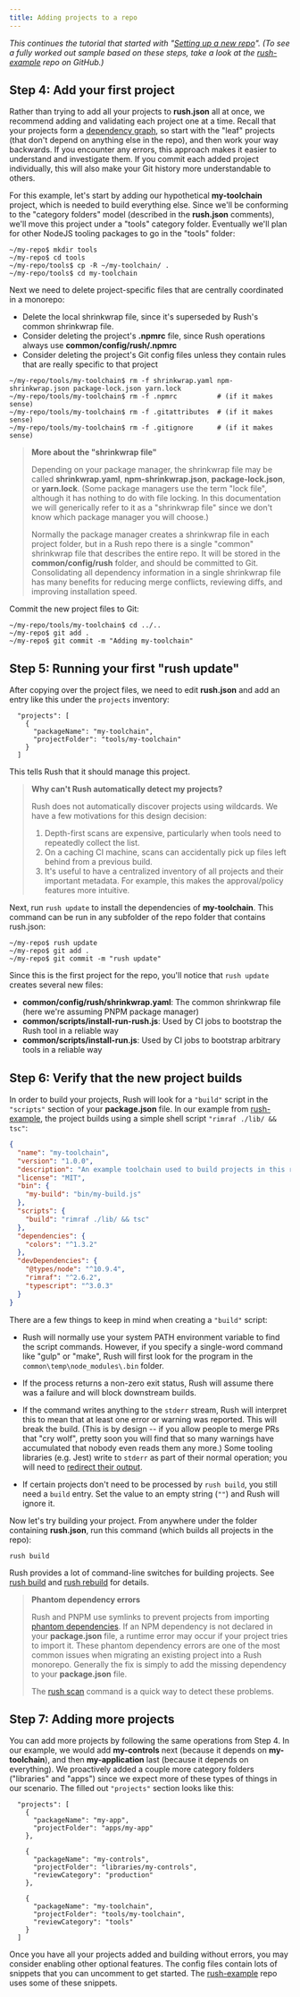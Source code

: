 ```yaml
---
title: Adding projects to a repo
---
```


_This continues the tutorial that started with "[Setting up a new repo](../../maintainer/setup_new_repo)". (To see a fully worked out sample based on these steps, take a look at the [rush-example](https://github.com/microsoft/rush-example) repo on GitHub.)_

## Step 4: Add your first project

Rather than trying to add all your projects to **rush.json** all at once, we recommend adding and validating each project one at a time. Recall that your projects form a [dependency graph](https://en.wikipedia.org/wiki/Dependency_graph), so start with the "leaf" projects (that don't depend on anything else in the repo), and then work your way backwards. If you encounter any errors, this approach makes it easier to understand and investigate them. If you commit each added project individually, this will also make your Git history more understandable to others.

For this example, let's start by adding our hypothetical **my-toolchain** project, which is needed to build everything else. Since we'll be conforming to the "category folders" model (described in the **rush.json** comments), we'll move this project under a "tools" category folder. Eventually we'll plan for other NodeJS tooling packages to go in the "tools" folder:

```
~/my-repo$ mkdir tools
~/my-repo$ cd tools
~/my-repo/tools$ cp -R ~/my-toolchain/ .
~/my-repo/tools$ cd my-toolchain
```

Next we need to delete project-specific files that are centrally coordinated in a monorepo:

- Delete the local shrinkwrap file, since it's superseded by Rush's common shrinkwrap file.
- Consider deleting the project's **.npmrc** file, since Rush operations always use **common/config/rush/.npmrc**
- Consider deleting the project's Git config files unless they contain rules that are really specific to that project

```
~/my-repo/tools/my-toolchain$ rm -f shrinkwrap.yaml npm-shrinkwrap.json package-lock.json yarn.lock
~/my-repo/tools/my-toolchain$ rm -f .npmrc          # (if it makes sense)
~/my-repo/tools/my-toolchain$ rm -f .gitattributes  # (if it makes sense)
~/my-repo/tools/my-toolchain$ rm -f .gitignore      # (if it makes sense)
```

> **More about the "shrinkwrap file"**
>
> Depending on your package manager, the shrinkwrap file may be called **shrinkwrap.yaml**,
> **npm-shrinkwrap.json**, **package-lock.json**, or **yarn.lock**. (Some package managers use the
> term "lock file", although it has nothing to do with file locking. In this documentation we will
> generically refer to it as a "shrinkwrap file" since we don't know which package manager you will choose.)
>
> Normally the package manager creates a shrinkwrap file in each project folder, but in a Rush repo
> there is a single "common" shrinkwrap file that describes the entire repo. It will be stored in
> the **common/config/rush** folder, and should be committed to Git. Consolidating all dependency
> information in a single shrinkwrap file has many benefits for reducing merge conflicts, reviewing diffs,
> and improving installation speed.

Commit the new project files to Git:

```
~/my-repo/tools/my-toolchain$ cd ../..
~/my-repo$ git add .
~/my-repo$ git commit -m "Adding my-toolchain"
```

## Step 5: Running your first "rush update"

After copying over the project files, we need to edit **rush.json** and add an entry like this under the `projects` inventory:

```jsonc
  "projects": [
    {
      "packageName": "my-toolchain",
      "projectFolder": "tools/my-toolchain"
    }
  ]
```

This tells Rush that it should manage this project.

> **Why can't Rush automatically detect my projects?**
>
> Rush does not automatically discover projects using wildcards. We have a few motivations for this
> design decision:
>
> 1. Depth-first scans are expensive, particularly when tools need to repeatedly collect the list.
> 2. On a caching CI machine, scans can accidentally pick up files left behind from a previous build.
> 3. It's useful to have a centralized inventory of all projects and their important metadata.
>    For example, this makes the approval/policy features more intuitive.

Next, run `rush update` to install the dependencies of **my-toolchain**. This command can be run in
any subfolder of the repo folder that contains rush.json:

```
~/my-repo$ rush update
~/my-repo$ git add .
~/my-repo$ git commit -m "rush update"
```

Since this is the first project for the repo, you'll notice that `rush update` creates several new files:

- **common/config/rush/shrinkwrap.yaml**: The common shrinkwrap file (here we're assuming PNPM package manager)
- **common/scripts/install-run-rush.js**: Used by CI jobs to bootstrap the Rush tool in a reliable way
- **common/scripts/install-run.js**: Used by CI jobs to bootstrap arbitrary tools in a reliable way

## Step 6: Verify that the new project builds

In order to build your projects, Rush will look for a `"build"` script in the `"scripts"` section of your **package.json** file. In our example from [rush-example](https://github.com/microsoft/rush-example), the project builds using a simple shell script `"rimraf ./lib/ && tsc"`:

```json
{
  "name": "my-toolchain",
  "version": "1.0.0",
  "description": "An example toolchain used to build projects in this repo",
  "license": "MIT",
  "bin": {
    "my-build": "bin/my-build.js"
  },
  "scripts": {
    "build": "rimraf ./lib/ && tsc"
  },
  "dependencies": {
    "colors": "^1.3.2"
  },
  "devDependencies": {
    "@types/node": "^10.9.4",
    "rimraf": "^2.6.2",
    "typescript": "^3.0.3"
  }
}
```

There are a few things to keep in mind when creating a `"build"` script:

- Rush will normally use your system PATH environment variable to find the script commands. However, if you specify a single-word command like "gulp" or "make", Rush will first look for the program in the `common\temp\node_modules\.bin` folder.

- If the process returns a non-zero exit status, Rush will assume there was a failure and will block downstream builds.

- If the command writes anything to the `stderr` stream, Rush will interpret this to mean that at least one error or warning was reported. This will break the build. (This is by design -- if you allow people to merge PRs that "cry wolf", pretty soon you will find that so many warnings have accumulated that nobody even reads them any more.) Some tooling libraries (e.g. Jest) write to `stderr` as part of their normal operation; you will need to [redirect their output](https://github.com/microsoft/rushstack-legacy/blob/main/core-build/gulp-core-build/src/tasks/JestReporter.ts#L14).

- If certain projects don't need to be processed by `rush build`, you still need a `build` entry. Set the value to an empty string (`""`) and Rush will ignore it.

Now let's try building your project. From anywhere under the folder containing **rush.json**, run this command (which builds all projects in the repo):

```
rush build
```

Rush provides a lot of command-line switches for building projects. See [rush build](../../commands/rush_build) and [rush rebuild](../../commands/rush_rebuild) for details.

> **Phantom dependency errors**
>
> Rush and PNPM use symlinks to prevent projects from importing [phantom dependencies](../../advanced/phantom_deps).
> If an NPM dependency is not declared in your **package.json** file, a runtime error may occur if your project tries to
> import it. These phantom dependency errors are one of the most common issues when migrating an existing project into
> a Rush monorepo. Generally the fix is simply to add the missing dependency to your **package.json** file.
>
> The [rush scan](../../commands/rush_scan) command is a quick way to detect these problems.

## Step 7: Adding more projects

You can add more projects by following the same operations from Step 4. In our example, we would add **my-controls** next (because it depends on **my-toolchain**), and then **my-application** last (because it depends on everything). We proactively added a couple more category folders ("libraries" and "apps") since we expect more of these types of things in our scenario. The filled out `"projects"` section looks like this:

```jsonc
  "projects": [
    {
      "packageName": "my-app",
      "projectFolder": "apps/my-app"
    },

    {
      "packageName": "my-controls",
      "projectFolder": "libraries/my-controls",
      "reviewCategory": "production"
    },

    {
      "packageName": "my-toolchain",
      "projectFolder": "tools/my-toolchain",
      "reviewCategory": "tools"
    }
  ]
```

Once you have all your projects added and building without errors, you may consider enabling other optional features. The config files contain lots of snippets that you can uncomment to get started. The [rush-example](https://github.com/microsoft/rush-example) repo uses some of these snippets.
